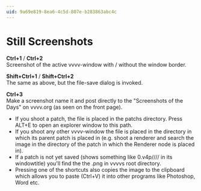 ```yaml
---
uid: 9a69e819-8ea6-4c5d-807e-b283863abc4c
---
```


# Still Screenshots




**Ctrl+1** / **Ctrl+2**  
Screenshot of the active vvvv-window with / without the window border.  

**Shift+Ctrl+1** / **Shift+Ctrl+2**  
The same as above, but the file-save dialog is invoked.  

**Ctrl+3**  
Make a screenshot name it and post directly to the "Screenshots of the Days" on vvvv.org (as seen on the front page).  

* If you shoot a patch, the file is placed in the patchs directory. Press ALT+E to open an explorer window to this path.   
* If you shoot any other vvvv-window the file is placed in the directory in which its parent patch is placed in (e.g. shoot a renderer and search the image in the directory of the patch in which the Renderer node is placed in).  
* If a patch is not yet saved (shows something like 0.v4p//// in its windowtitle) you'll find the the .png in vvvvs root directory.  
* Pressing one of the shortcuts also copies the image to the clipboard which allows you to paste (Ctrl+V) it into other programs like Photoshop, Word etc.  



